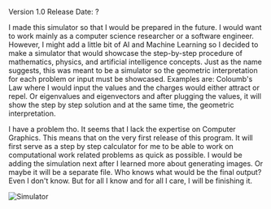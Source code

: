 Version 1.0 Release Date: ?

I made this simulator so that I would be prepared in the future. I would want to work mainly as a computer science researcher or a software engineer. However, I might add a little bit of AI and Machine Learning so I decided to make a simulator that would showcase the step-by-step procedure of mathematics, physics, and artificial intelligence concepts. Just as the name suggests, this was meant to be a simulator so the geometric interpretation for each problem or input must be showcased. Examples are: Coloumb's Law where I would input the values and the charges would either attract or repel. Or eigenvalues and eigenvectors and after plugging the values, it will show the step by step solution and at the same time, the geometric interpretation.

I have a problem tho. It seems that I lack the expertise on Computer Graphics. This means that on the very first release of this program. It will first serve as a step by step calculator for me to be able to work on computational work related problems as quick as possible. I would be adding the simulation next after I learned more about generating images. Or maybe it will be a separate file. Who knows what would be the final output? Even I don't know. But for all I know and for all I care, I will be finishing it.

![Simulator](https://github.com/linuxlaber/Simulator/assets/170599771/6fd52280-a9b1-4122-9c5b-c1dcd85ac3bb)
